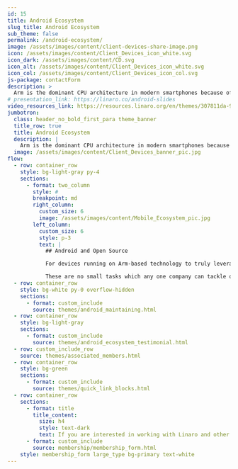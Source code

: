 ```yaml
---
id: 15
title: Android Ecosystem
slug_title: Android Ecosystem
sub_theme: false
permalink: /android-ecosystem/
image: /assets/images/content/client-devices-share-image.png
icon: /assets/images/content/Client_Devices_icon_white.svg
icon_dark: /assets/images/content/CD.svg
icon_alt: /assets/images/content/Client_Devices_icon_white.svg
icon_col: /assets/images/content/Client_Devices_icon_col.svg
js-package: contactForm
description: >
  Arm is the dominant CPU architecture in modern smartphones because of its efficient power consumption, fast performance and all day battery life. Ensuring Android devices run smoothly on Arm is therefore crucial to deliver an exceptional user experience.
# presentation_link: https://linaro.co/android-slides
video_resources_link: https://resources.linaro.org/en/themes/307811da-98f5-4cfe-b63c-72b117b9c674
jumbotron:
  class: header_no_bold_first_para theme_banner
  title_row: true
  title: Android Ecosystem
  description: |
    Arm is the dominant CPU architecture in modern smartphones because of its efficient power consumption, fast performance and all day battery life. Ensuring Android devices run smoothly on Arm is therefore crucial to deliver an exceptional user experience.
  image: /assets/images/content/Client_Devices_banner_pic.jpg
flow:
  - row: container_row
    style: bg-light-gray py-4
    sections:
      - format: two_column
        style: #
        breakpoint: md
        right_column:
          custom_size: 6
          image: /assets/images/content/Mobile_Ecosystem_pic.jpg
        left_column:
          custom_size: 6
          style: p-3
          text: |
            ## Android and Open Source

            For devices running on Arm-based technology to truly leverage the Arm CPU’s power consumption, performance and all day battery life capabilities, it is necessary to ensure that open source tools and applications using Android can run natively on Arm. It is also essential to ensure that Android devices are continually maintained, updated and secure.

            These are no small tasks which any one company can tackle on its own. This is why companies join the Linaro Consumer Group.
  - row: container_row
    style: bg-white py-0 overflow-hidden
    sections:
      - format: custom_include
        source: themes/android_maintaining.html
  - row: container_row
    style: bg-light-gray
    sections:
      - format: custom_include
        source: themes/android_ecosystem_testimonial.html
  - row: custom_include_row
    source: themes/associated_members.html
  - row: container_row
    style: bg-green
    sections:
      - format: custom_include
        source: themes/quick_link_blocks.html
  - row: container_row
    sections:
      - format: title
        title_content:
          size: h4
          style: text-dark
          text: If you are interested in working with Linaro and other industry leading experts on finding solutions to shared problems, fill out our Membership form here. The Business Development team will then be in touch to discuss your requirements further.
      - format: custom_include
        source: membership/membership_form.html
    style: membership_form large_type bg-primary text-white
---
```

